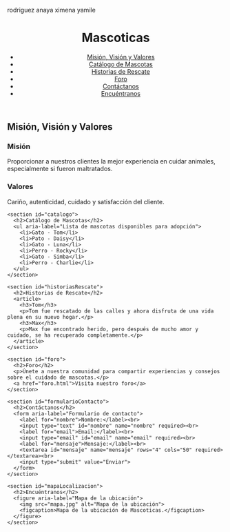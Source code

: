 rodriguez anaya ximena yamile
<!DOCTYPE html>
<html lang="es">
<head>
  <meta charset="UTF-8">
  <meta name="viewport" content="width=device-width, initial-scale=1.0">
  <title>Mascoticas</title>
  <meta name="description" content="Presentamos historias conmovedoras de rescates, testimonios de dueños de mascotas, galerías de fotos y videos adorables, así como foros o espacios para que la comunidad comparta experiencias y consejos. Mascoticas es un lugar donde los amantes de los animales pueden encontrar información útil y disfrutar del amor por sus mascotas.">
  <meta name="keywords" content="mascotas, gatos, perros, adopción, cuidado de animales">
  <meta name="author" content="Xime">
  <link rel="stylesheet" href="styles.css">
</head>
<body>
  <header>
    <h1>Mascoticas</h1>
    <nav aria-label="Barra de navegación">
      <ul>
        <li><a href="#misionVisionValores">Misión, Visión y Valores</a></li>
        <li><a href="#catalogo">Catálogo de Mascotas</a></li>
        <li><a href="#historiasRescate">Historias de Rescate</a></li>
        <li><a href="#foro">Foro</a></li>
        <li><a href="#formularioContacto">Contáctanos</a></li>
        <li><a href="#mapaLocalizacion">Encuéntranos</a></li>
      </ul>
    </nav>
  </header>

  <main>
    <section id="misionVisionValores">
      <h2>Misión, Visión y Valores</h2>
      <article>
        <h3>Misión</h3>
        <p>Proporcionar a nuestros clientes la mejor experiencia en cuidar animales, especialmente si fueron maltratados.</p>
        <h3>Valores</h3>
        <p>Cariño, autenticidad, cuidado y satisfacción del cliente.</p>
      </article>
    </section>

    <section id="catalogo">
      <h2>Catálogo de Mascotas</h2>
      <ul aria-label="Lista de mascotas disponibles para adopción">
        <li>Gato - Tom</li>
        <li>Pato - Daisy</li>
        <li>Gato - Luna</li>
        <li>Perro - Rocky</li>
        <li>Gato - Simba</li>
        <li>Perro - Charlie</li>
      </ul>
    </section>

    <section id="historiasRescate">
      <h2>Historias de Rescate</h2>
      <article>
        <h3>Tom</h3>
        <p>Tom fue rescatado de las calles y ahora disfruta de una vida plena en su nuevo hogar.</p>
        <h3>Max</h3>
        <p>Max fue encontrado herido, pero después de mucho amor y cuidado, se ha recuperado completamente.</p>
      </article>
    </section>

    <section id="foro">
      <h2>Foro</h2>
      <p>Únete a nuestra comunidad para compartir experiencias y consejos sobre el cuidado de mascotas.</p>
      <a href="foro.html">Visita nuestro foro</a>
    </section>

    <section id="formularioContacto">
      <h2>Contáctanos</h2>
      <form aria-label="Formulario de contacto">
        <label for="nombre">Nombre:</label><br>
        <input type="text" id="nombre" name="nombre" required><br>
        <label for="email">Email:</label><br>
        <input type="email" id="email" name="email" required><br>
        <label for="mensaje">Mensaje:</label><br>
        <textarea id="mensaje" name="mensaje" rows="4" cols="50" required></textarea><br>
        <input type="submit" value="Enviar">
      </form>
    </section>

    <section id="mapaLocalizacion">
      <h2>Encuéntranos</h2>
      <figure aria-label="Mapa de la ubicación">
        <img src="mapa.jpg" alt="Mapa de la ubicación">
        <figcaption>Mapa de la ubicación de Mascoticas.</figcaption>
      </figure>
    </section>
  </main>
</body>
</html>
